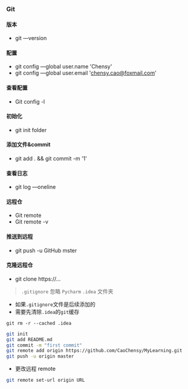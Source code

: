 ### Git

#### 版本
- git —version

#### 配置
- git config —global user.name 'Chensy'
- git config —global user.email 'chensy.cao@foxmail.com'

#### 查看配置
- Git config -l

#### 初始化
- git init folder

#### 添加文件&commit
- git add . && git commit -m '1'

#### 查看日志
- git log —oneline

#### 远程仓
- Git remote
- Git remote -v

#### 推送到远程
- git push -u GitHub mster

#### 克隆远程仓
- git clone https://...

> `.gitignore` 忽略 `Pycharm` `.idea` 文件夹

- 如果`.gitignore`文件是后续添加的
- 需要先清除`.idea`的`git`缓存

```git
git rm -r --cached .idea
```


```bash
git init
git add README.md
git commit -m "first commit"
git remote add origin https://github.com/CaoChensy/MyLearning.git
git push -u origin master
```

- 更改远程 remote

```bash
git remote set-url origin URL
```
